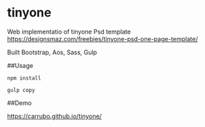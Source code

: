 # tinyone

Web implementatio of tinyone Psd template https://designsmaz.com/freebies/tinyone-psd-one-page-template/

Built Bootstrap, Aos, Sass, Gulp

##Usage

`npm install`

`gulp copy`

##Demo

https://carrubo.github.io/tinyone/
